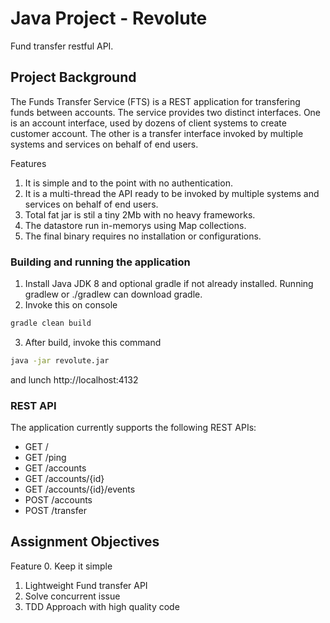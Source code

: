 # Java Project - Revolute
Fund transfer restful API.

## Project Background
The Funds Transfer Service (FTS) is a REST application for transfering funds between accounts. 
The service provides two distinct interfaces. One is an account interface, used by dozens of client systems 
to create customer account. The other is a transfer interface invoked by multiple systems and services on behalf of end users.

Features
1. It is simple and to the point with no authentication.
2. It is a multi-thread the API ready to be invoked by multiple systems and services on behalf of end users.
4. Total fat jar is stil a tiny 2Mb with no heavy frameworks.
5. The datastore run in-memorys using Map collections.
6. The final binary requires no installation or configurations.

### Building and running the application
1. Install Java JDK 8 and optional gradle if not already installed. Running gradlew or ./gradlew can download gradle.
2. Invoke this on console
```cmd
gradle clean build
```
3. After build, invoke this command
```cmd
java -jar revolute.jar
```

and lunch http://localhost:4132


### REST API

The application currently supports the following REST APIs:
* GET /
* GET /ping
* GET /accounts
* GET /accounts/{id}
* GET /accounts/{id}/events
* POST /accounts
* POST /transfer

## Assignment Objectives
Feature 
0. Keep it simple
1. Lightweight Fund transfer API
2. Solve concurrent issue
4. TDD Approach with high quality code
